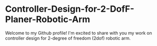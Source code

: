 # Controller-Design-for-2-DofF-Planer-Robotic-Arm
Welcome to my Github profile! I'm excited to share with you my work on controller design for 2-degree of freedom (2dof) robotic arm.

